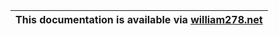 | This documentation is available via [william278.net](https://william278.net/docs/huskhomes/) |
|----------------------------------------------------------------------------------------------|
